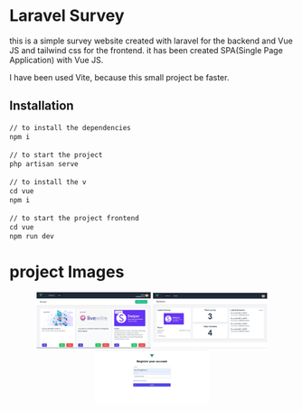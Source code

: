 # Laravel Survey
this is a simple survey website created with laravel for the backend and Vue JS and tailwind css for the frontend.
it has been created SPA(Single Page Application) with Vue JS.

I have been used Vite, because this small project be faster.

## Installation
    // to install the dependencies
    npm i
    
    // to start the project
    php artisan serve
    
    // to install the v
    cd vue
    npm i
    
    // to start the project frontend
    cd vue 
    npm run dev
    
    
# project Images
<p align="center">
    <img src="site_images/home.JPG" width="40%">
    <img src="site_images/profile.JPG" width="40%">
    <img src="site_images/register.JPG" width="40%">
</p>
